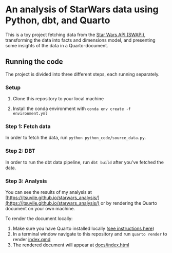 # An analysis of StarWars data using Python, dbt, and Quarto

This is a toy project fetching data from the [Star Wars API (SWAPI)](https://swapi.dev/), transforming the data into facts and dimensions model, and presenting some insights of the data in a Quarto-document.

## Running the code 
The project is divided into three different steps, each running separately. 

### Setup

1. Clone this repository to your local machine

2. Install the conda environment with 
```conda env create -f environment.yml``` 

### Step 1: Fetch data
In order to fetch the data, run ```python python_code/source_data.py```. 

### Step 2: DBT
In order to run the dbt data pipeline, run ```dbt build``` after you've fetched the data.

### Step 3: Analysis

You can see the results of my analysis at [https://jtsuvile.github.io/starwars_analysis/](https://jtsuvile.github.io/starwars_analysis/) or by rendering the Quarto document on your own machine. 

To render the document locally:

1. Make sure you have Quarto installed locally ([see instructions here](https://quarto.org/docs/get-started/))
2. In a terminal window navigate to this repository and run ```quarto render``` to render [index.qmd](index.qmd)
3. The rendered document will appear at [docs/index.html](docs/index.html)